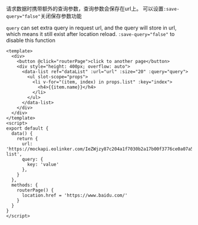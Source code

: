 请求数据时携带额外的查询参数，查询参数会保存在url上。
可以设置`:save-query="false"`关闭保存参数功能

`query` can set extra query in request url, and the query will store in url, which means it still exist after location reload.
`:save-query="false"` to disable this function

```vue
<template>
  <div>
    <button @click="routerPage">click to another page</button>
    <div style="height: 400px; overflow: auto">
      <data-list ref="dataList" :url="url" :size="20" :query="query">
        <ul slot-scope="props">
          <li v-for="(item, index) in props.list" :key="index">
            <h4>{{item.name}}</h4>
          </li>
        </ul>
      </data-list>
    </div>
  </div>
</template>
<script>
export default {
  data() {
    return {
      url: 'https://mockapi.eolinker.com/IeZWjzy87c204a1f7030b2a17b00f3776ce0a07a5030a1b/data-list',
      query: {
        key: 'value'
      },
    }
  },
  methods: {
    routerPage() {
      location.href = 'https://www.baidu.com/'
    }
  }
}
</script>
```
